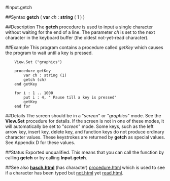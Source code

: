 
#Input.getch

##Syntax
**getch** ( **var** _ch_ : **string** ( 1 ) )



##Description
The **getch** procedure is used to input a single character without waiting for the end of a line. The parameter _ch_ is set to the next character in the keyboard buffer (the oldest not-yet-read character).



##Example
This program contains a procedure called _getKey_ which causes the program to wait until a key is pressed.


        View.Set ("graphics")
        
        procedure getKey
            var ch : string (1)
            getch (ch)
        end getKey
        
        for i : 1 .. 1000
            put i : 4, " Pause till a key is pressed"
            getKey
        end for
##Details
The screen should be in a "_screen_" or "_graphics_" mode. See the **View.Set** procedure for details. If the screen is not in one of these modes, it will automatically be set to "_screen_" mode.
Some keys, such as the left arrow key, insert key, delete key, and function keys do not produce ordinary character values. These keystrokes are returned by **getch** as special values. See Appendix D for these values.



##Status
Exported unqualified.
This means that you can call the function by calling **getch** or by calling **Input.getch**.



##See also
**[hasch.html](hasch)** (has character) [procedure.html](procedure) which is used to see if a character has been typed but [not.html](not) yet [read.html](read).


